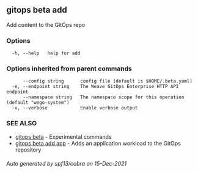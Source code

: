 ## gitops beta add

Add content to the GitOps repo

### Options

```
  -h, --help   help for add
```

### Options inherited from parent commands

```
      --config string      config file (default is $HOME/.beta.yaml)
  -e, --endpoint string    The Weave GitOps Enterprise HTTP API endpoint
      --namespace string   The namespace scope for this operation (default "wego-system")
  -v, --verbose            Enable verbose output
```

### SEE ALSO

* [gitops beta](gitops_beta.md)	 - Experimental commands
* [gitops beta add app](gitops_beta_add_app.md)	 - Adds an application workload to the GitOps repository

###### Auto generated by spf13/cobra on 15-Dec-2021
